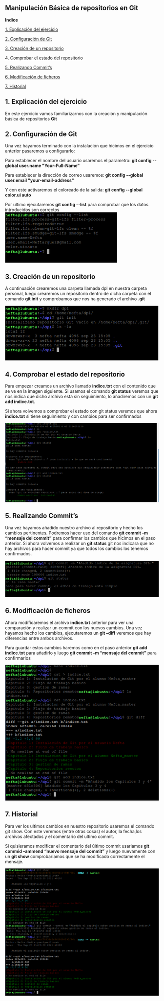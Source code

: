 ﻿## **Manipulación Básica de repositorios en Git**


**Indice**

[1. Explicación del ejercicio](#id1)

[2. Configuración de Git](#id2)

[3. Creación de un repositorio](#id3)

[4. Comprobar el estado del repositorio](#id4)

[5. Realizando Commit’s](#id5)

[6. Modificación de ficheros](#id6)

[7. Historial](#id7)


## **1. Explicación del ejercicio**<a name="id1"></a>


En este ejercicio vamos familiarizarnos con la creación y manipulación básica de repositorios **Git**

## **2. Configuración de Git**<a name="id2"></a>

Una vez hayamos terminado con la instalación que hicimos en el ejercicio anterior pasaremos a configurarlo:

Para establecer el nombre del usuario usaremos el parametro: **git config --global user.name "Your-Full-Name"**

Para establecer la dirección de correo usaremos: **git config --global user.email "your-email-address"**

Y con este activaremos el coloreado de la salida: **git config --global color.ui auto**

Por ultimo ejecutaremos **git config --list** para comprobar que los datos introducidos son correctos
![](https://github.com/InKu3uS/GIT/blob/main/Manipulacion%20basica%20de%20GIT/imagenes/1.png)

## **3. Creación de un repositorio**<a name="id3"></a>

A continuación crearemos una carpeta llamada dpl en nuestra carpeta personal, luego crearemos un repositorio dentro de dicha carpeta con el comando **git init** y comprobamos que nos ha generado el archivo **.git**

![](https://github.com/InKu3uS/GIT/blob/main/Manipulacion%20basica%20de%20GIT/imagenes/2.png)

## **4. Comprobar el estado del repositorio**<a name="id4"></a>

Para empezar creamos un archivo llamado **indice.txt** con el contenido que se ve en la imagen siguiente. Si usamos el comando **git status** veremos que nos indica que dicho archivo esta sin seguimiento, lo añadiremos con un **git add indice.txt**.

Si ahora volvemos a comprobar el estado con git status veremos que ahora **indice.txt** si tiene seguimiento y con cambios para ser confirmados

![](https://github.com/InKu3uS/GIT/blob/main/Manipulacion%20basica%20de%20GIT/imagenes/3.png)

## **5. Realizando Commit’s**<a name="id5"></a>

Una vez hayamos añadido nuestro archivo al repositorio y hecho los cambios pertinentes. Podremos hacer uso del comando **git commit -m “mensaje del commit”** para confirmar los cambios que hicimos en el paso anterior. Si ahora volvemos a realizar un **git status** git nos indicara que no hay archivos para hacer commit ya que todos los cambios los tenemos confirmados.

![](https://github.com/InKu3uS/GIT/blob/main/Manipulacion%20basica%20de%20GIT/imagenes/4.png)

## **6. Modificación de ficheros**<a name="id6"></a>

Ahora modificaremos el archivo **indice.txt** anterior para ver una comparación y realizar un commit con los nuevos cambios. Una vez hayamos hecho los cambios, ejecutaremos un **git –diff** veremos que hay diferencias entre ambos archivos.

Para guardar estos cambios haremos como en el paso anterior **git add indice.txt** para añadirlo y luego **git commit -m “mensaje del commit”** para confirmarlos

![](https://github.com/InKu3uS/GIT/blob/main/Manipulacion%20basica%20de%20GIT/imagenes/5.png)

## **7. Historial**<a name="id7"></a>

Para ver los ultimos cambios en nuestro repositorio usaremos el comando git show. Con este veremos (entre otras cosas) el autor, la fecha,los archivos afectados y el comentario del ultimo commit.

Si quisieramos modificar el comentario del último commit usariamos **git commid –ammend “nuevo mensaje del commit”** y luego nuevamente con un **git show** comprobariamos que se ha modificado correctamente el mensaje.

![](https://github.com/InKu3uS/GIT/blob/main/Manipulacion%20basica%20de%20GIT/imagenes/6.png)











